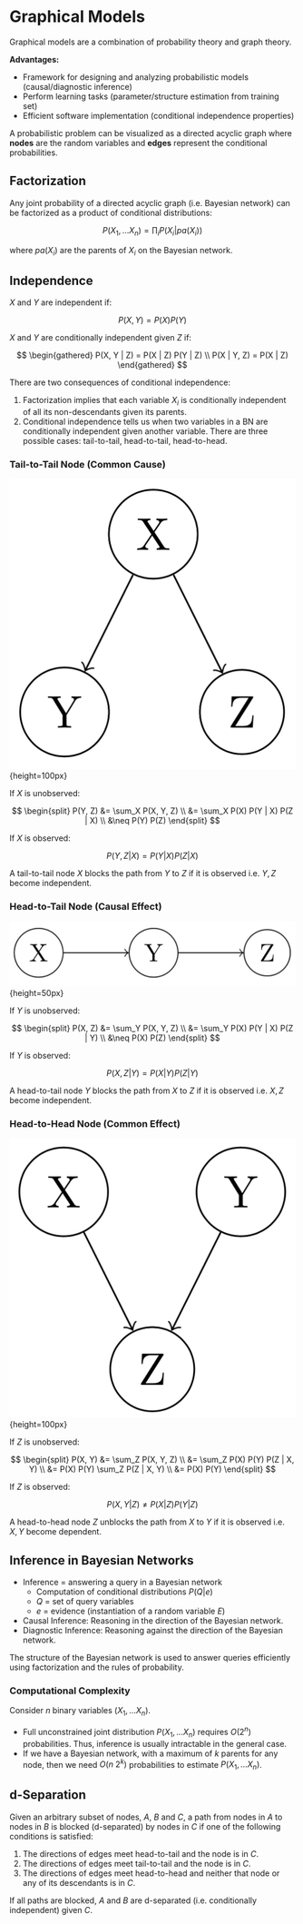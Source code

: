 # Graphical Models

Graphical models are a combination of probability theory and graph theory.

**Advantages:**

- Framework for designing and analyzing probabilistic models (causal/diagnostic inference)
- Perform learning tasks (parameter/structure estimation from training set)
- Efficient software implementation (conditional independence properties)

A probabilistic problem can be visualized as a directed acyclic graph where **nodes** are the random variables and **edges** represent the conditional probabilities.

## Factorization

Any joint probability of a directed acyclic graph (i.e. Bayesian network) can be factorized as a product of conditional distributions:

$$
P(X_1, \hdots X_n) = \prod_i P(X_i | pa(X_i))
$$

where $pa(X_i)$ are the parents of $X_i$ on the Bayesian network.

## Independence

$X$ and $Y$ are independent if:

$$
P(X, Y) = P(X) P(Y)
$$

$X$ and $Y$ are conditionally independent given $Z$ if:

$$
\begin{gathered}
P(X, Y | Z) = P(X | Z) P(Y | Z) \\
P(X | Y, Z) = P(X | Z)
\end{gathered}
$$

There are two consequences of conditional independence:

1. Factorization implies that each variable $X_i$ is conditionally independent of all its non-descendants given its parents.
2. Conditional independence tells us when two variables in a BN are conditionally independent given another variable. There are three possible cases: tail-to-tail, head-to-tail, head-to-head.

### Tail-to-Tail Node (Common Cause)

![Tail-to-Tail](img/Tail-to-Tail.png){height=100px}

If $X$ is unobserved:

$$
\begin{split}
P(Y, Z) &= \sum_X P(X, Y, Z) \\
        &= \sum_X P(X) P(Y | X) P(Z | X) \\
        &\neq P(Y) P(Z)
\end{split}
$$

If $X$ is observed:

$$
P(Y, Z | X) = P(Y | X) P(Z | X)
$$

A tail-to-tail node $X$ blocks the path from $Y$ to $Z$ if it is observed i.e. $Y, Z$ become independent.

### Head-to-Tail Node (Causal Effect)

![Head-to-Tail](img/Head-to-Tail.png){height=50px}

If $Y$ is unobserved:

$$
\begin{split}
P(X, Z) &= \sum_Y P(X, Y, Z) \\
        &= \sum_Y P(X) P(Y | X) P(Z | Y) \\
        &\neq P(X) P(Z)
\end{split}
$$

If $Y$ is observed:

$$
P(X, Z | Y) = P(X | Y) P(Z | Y)
$$

A head-to-tail node $Y$ blocks the path from $X$ to $Z$ if it is observed i.e. $X, Z$ become independent.

### Head-to-Head Node (Common Effect)

![Head-to-Head](img/Head-to-Head.png){height=100px}

If $Z$ is unobserved:

$$
\begin{split}
P(X, Y) &= \sum_Z P(X, Y, Z) \\
        &= \sum_Z P(X) P(Y) P(Z | X, Y) \\
        &= P(X) P(Y) \sum_Z P(Z | X, Y) \\
        &= P(X) P(Y)
\end{split}
$$

If $Z$ is observed:

$$
P(X, Y | Z) \neq P(X | Z) P(Y | Z)
$$

A head-to-head node $Z$ unblocks the path from $X$ to $Y$ if it is observed i.e. $X, Y$ become dependent.

## Inference in Bayesian Networks

- Inference = answering a query in a Bayesian network
    - Computation of conditional distributions $P(Q | e)$
    - $Q$ = set of query variables
    - $e$ = evidence (instantiation of a random variable $E$)
- Causal Inference: Reasoning in the direction of the Bayesian network.
- Diagnostic Inference: Reasoning against the direction of the Bayesian network.

The structure of the Bayesian network is used to answer queries efficiently using factorization and the rules of probability.

### Computational Complexity

Consider $n$ binary variables $(X_1, \hdots X_n)$.

- Full unconstrained joint distribution $P(X_1, \hdots X_n)$ requires $O(2^n)$ probabilities. Thus, inference is usually intractable in the general case.
- If we have a Bayesian network, with a maximum of $k$ parents for any node, then we need $O(n \: 2^k)$ probabilities to estimate $P(X_1, \hdots X_n)$.

## d-Separation

Given an arbitrary subset of nodes, $A$, $B$ and $C$, a path from nodes in $A$ to nodes in $B$ is blocked (d-separated) by nodes in $C$ if one of the following conditions is satisfied:

1. The directions of edges meet head-to-tail and the node is in $C$.
2. The directions of edges meet tail-to-tail and the node is in $C$.
3. The directions of edges meet head-to-head and neither that node or any of its descendants is in $C$.

If all paths are blocked, $A$ and $B$ are d-separated (i.e. conditionally independent) given $C$.

